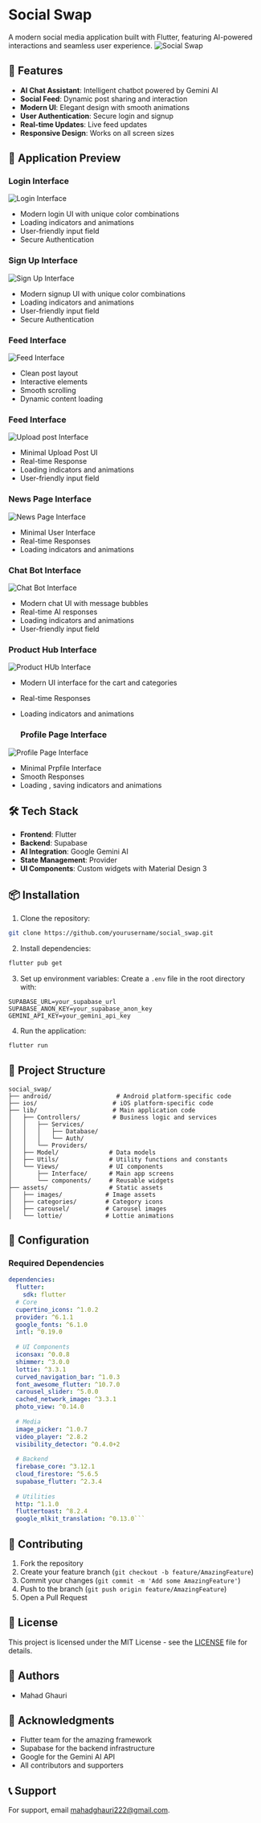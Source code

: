 # Social Swap

A modern social media application built with Flutter, featuring AI-powered interactions and seamless user experience.
![Social Swap](https://gttdwnnthusaqvujxoll.supabase.co/storage/v1/object/sign/app-icon/App%20Icon.jpeg?token=eyJhbGciOiJIUzI1NiIsInR5cCI6IkpXVCJ9.eyJ1cmwiOiJhcHAtaWNvbi9BcHAgSWNvbi5qcGVnIiwiaWF0IjoxNzQyNzQxNTU0LCJleHAiOjE3NTEwNzQxNTU0fQ.yVPnwkj5nbnWspxG8adR28DKdDg4yw4CMyadFou6kvQ)

## 🌟 Features

- **AI Chat Assistant**: Intelligent chatbot powered by Gemini AI
- **Social Feed**: Dynamic post sharing and interaction
- **Modern UI**: Elegant design with smooth animations
- **User Authentication**: Secure login and signup
- **Real-time Updates**: Live feed updates
- **Responsive Design**: Works on all screen sizes

## 📱 Application Preview

### Login Interface
![Login Interface](https://gttdwnnthusaqvujxoll.supabase.co/storage/v1/object/sign/app-images/APP%20SS%202%20.png?token=eyJhbGciOiJIUzI1NiIsInR5cCI6IkpXVCIsImtpZCI6InN0b3JhZ2UtdXJsLXNpZ25pbmcta2V5X2FiNzU1MTRhLTM0NDktNDkyMS1hMWQxLTliYWJiMjk5YzkyMSJ9.eyJ1cmwiOiJhcHAtaW1hZ2VzL0FQUCBTUyAyIC5wbmciLCJpYXQiOjE3NDU4ODgyODUsImV4cCI6MTc1MTM4ODgyODV9.DIPO-1HhO_qPGBRZQWc7zGUcPBj0lFY9poXKISdnda0)
- Modern login UI with unique color combinations
- Loading indicators and animations
- User-friendly input field
- Secure Authentication

### Sign Up Interface
![Sign Up Interface](https://gttdwnnthusaqvujxoll.supabase.co/storage/v1/object/sign/app-images/APP%20SS%202%20.png?token=eyJhbGciOiJIUzI1NiIsInR5cCI6IkpXVCIsImtpZCI6InN0b3JhZ2UtdXJsLXNpZ25pbmcta2V5X2FiNzU1MTRhLTM0NDktNDkyMS1hMWQxLTliYWJiMjk5YzkyMSJ9.eyJ1cmwiOiJhcHAtaW1hZ2VzL0FQUCBTUyAyIC5wbmciLCJpYXQiOjE3NDU4ODg4NzcsImV4cCI6MTc1MTM4ODg4Nzd9.yY_qQuONu0WnkgSC57_msCiBpxXOh1XkWViw7BHZYYs)
- Modern signup UI with unique color combinations
- Loading indicators and animations
- User-friendly input field
- Secure Authentication

### Feed Interface
![Feed Interface](https://gttdwnnthusaqvujxoll.supabase.co/storage/v1/object/sign/app-images/APP%20SS%203.png?token=eyJhbGciOiJIUzI1NiIsInR5cCI6IkpXVCIsImtpZCI6InN0b3JhZ2UtdXJsLXNpZ25pbmcta2V5X2FiNzU1MTRhLTM0NDktNDkyMS1hMWQxLTliYWJiMjk5YzkyMSJ9.eyJ1cmwiOiJhcHAtaW1hZ2VzL0FQUCBTUyAzLnBuZyIsImlhdCI6MTc0NTg4ODMyNCwiZXhwIjoxNzUxMzg4ODMyNH0.ugWKF0SEkXFlVdmopoGzo8-HwqUATIef17MhlGiwf_c)
- Clean post layout
- Interactive elements
- Smooth scrolling
- Dynamic content loading

### Feed Interface
![Upload post Interface]([https://gttdwnnthusaqvujxoll.supabase.co/storage/v1/object/sign/app-images/App%20SS%206.jpeg?token=eyJhbGciOiJIUzI1NiIsInR5cCI6IkpXVCJ9.eyJ1cmwiOiJhcHAtaW1hZ2VzL0FwcCBTUyA2LmpwZWciLCJpYXQiOjE3NDI3NDE4NzcsImV4cCI6MTc1MTA3NDE4Nzd9.lYfPv9bZl1y2JadfKvHRqDfIsgZaqsoBcQ9pFR4Kj4w](https://gttdwnnthusaqvujxoll.supabase.co/storage/v1/object/sign/app-images/APP%20SS%203.png?token=eyJhbGciOiJIUzI1NiIsInR5cCI6IkpXVCIsImtpZCI6InN0b3JhZ2UtdXJsLXNpZ25pbmcta2V5X2FiNzU1MTRhLTM0NDktNDkyMS1hMWQxLTliYWJiMjk5YzkyMSJ9.eyJ1cmwiOiJhcHAtaW1hZ2VzL0FQUCBTUyAzLnBuZyIsImlhdCI6MTc0NTg4ODQxOSwiZXhwIjoxNzUxMzg4ODQxOX0.hcuQ0Ji_rtYG3NDmwJkw5sEwwLkMC3rBI-oT79TiaJs))
- Minimal Upload Post UI 
- Real-time Response
- Loading indicators and animations
- User-friendly input field

### News Page Interface
![News Page Interface]([https://gttdwnnthusaqvujxoll.supabase.co/storage/v1/object/sign/app-images/App%20SS%207.jpeg?token=eyJhbGciOiJIUzI1NiIsInR5cCI6IkpXVCJ9.eyJ1cmwiOiJhcHAtaW1hZ2VzL0FwcCBTUyA3LmpwZWciLCJpYXQiOjE3NDI3NDE5NjEsImV4cCI6MTc1MTA3NDE5NjF9.mFi5g-zfUXYz_UTv3zpcjvmHN_3n6xAsblJatKkrP84](https://gttdwnnthusaqvujxoll.supabase.co/storage/v1/object/sign/app-images/App%20SS%205.png?token=eyJhbGciOiJIUzI1NiIsInR5cCI6IkpXVCIsImtpZCI6InN0b3JhZ2UtdXJsLXNpZ25pbmcta2V5X2FiNzU1MTRhLTM0NDktNDkyMS1hMWQxLTliYWJiMjk5YzkyMSJ9.eyJ1cmwiOiJhcHAtaW1hZ2VzL0FwcCBTUyA1LnBuZyIsImlhdCI6MTc0NTg4ODU3NywiZXhwIjoxNzUxMzg4ODU3N30.RtwhdT-u3BKCaK_4Memw8oS4niR5KAawJbsgc1VAyeA))
- Minimal User Interface
- Real-time Responses
- Loading indicators and animations

### Chat Bot Interface
![Chat Bot Interface]([https://gttdwnnthusaqvujxoll.supabase.co/storage/v1/object/sign/app-images/App%20SS%205.jpeg?token=eyJhbGciOiJIUzI1NiIsInR5cCI6IkpXVCJ9.eyJ1cmwiOiJhcHAtaW1hZ2VzL0FwcCBTUyA1LmpwZWciLCJpYXQiOjE3NDI3NDE5MzIsImV4cCI6MTc1MTA3NDE5MzJ9.OlRJ4pgvQHBvUTBcLPmp9jpfK8u-r7rHAhGUxNNA2KQ](https://gttdwnnthusaqvujxoll.supabase.co/storage/v1/object/sign/app-images/App%20SS%208.png?token=eyJhbGciOiJIUzI1NiIsInR5cCI6IkpXVCIsImtpZCI6InN0b3JhZ2UtdXJsLXNpZ25pbmcta2V5X2FiNzU1MTRhLTM0NDktNDkyMS1hMWQxLTliYWJiMjk5YzkyMSJ9.eyJ1cmwiOiJhcHAtaW1hZ2VzL0FwcCBTUyA4LnBuZyIsImlhdCI6MTc0NTg4ODM1NCwiZXhwIjoxNzUxMzg4ODM1NH0.us5sUtkJOgflCwqr48iGaTVTUVbY716trypbUec8gE0))
- Modern chat UI with message bubbles
- Real-time AI responses
- Loading indicators and animations
- User-friendly input field


### Product Hub Interface
![Product HUb Interface]([[https://gttdwnnthusaqvujxoll.supabase.co/storage/v1/object/sign/app-images/App%20SS%207.jpeg?token=eyJhbGciOiJIUzI1NiIsInR5cCI6IkpXVCJ9.eyJ1cmwiOiJhcHAtaW1hZ2VzL0FwcCBTUyA3LmpwZWciLCJpYXQiOjE3NDI3NDE5NjEsImV4cCI6MTc1MTA3NDE5NjF9.mFi5g-zfUXYz_UTv3zpcjvmHN_3n6xAsblJatKkrP84](https://gttdwnnthusaqvujxoll.supabase.co/storage/v1/object/sign/app-images/App%20SS%205.png?token=eyJhbGciOiJIUzI1NiIsInR5cCI6IkpXVCIsImtpZCI6InN0b3JhZ2UtdXJsLXNpZ25pbmcta2V5X2FiNzU1MTRhLTM0NDktNDkyMS1hMWQxLTliYWJiMjk5YzkyMSJ9.eyJ1cmwiOiJhcHAtaW1hZ2VzL0FwcCBTUyA1LnBuZyIsImlhdCI6MTc0NTg4ODU3NywiZXhwIjoxNzUxMzg4ODU3N30.RtwhdT-u3BKCaK_4Memw8oS4niR5KAawJbsgc1VAyeA)](https://gttdwnnthusaqvujxoll.supabase.co/storage/v1/object/sign/app-images/App%20SS%209.png?token=eyJhbGciOiJIUzI1NiIsInR5cCI6IkpXVCIsImtpZCI6InN0b3JhZ2UtdXJsLXNpZ25pbmcta2V5X2FiNzU1MTRhLTM0NDktNDkyMS1hMWQxLTliYWJiMjk5YzkyMSJ9.eyJ1cmwiOiJhcHAtaW1hZ2VzL0FwcCBTUyA5LnBuZyIsImlhdCI6MTc0NTg4ODgwMSwiZXhwIjoxNzUxMzg4ODgwMX0.8igVmWQLhE6Gco_RtHfjL1Driytb5ZrG62Ioz0bGVuM))
- Modern UI interface for the cart and categories
- Real-time Responses
- Loading indicators and animations
  
  ### Profile Page Interface
![Profile Page Interface]([https://gttdwnnthusaqvujxoll.supabase.co/storage/v1/object/sign/app-images/App%20SS%207.jpeg?token=eyJhbGciOiJIUzI1NiIsInR5cCI6IkpXVCJ9.eyJ1cmwiOiJhcHAtaW1hZ2VzL0FwcCBTUyA3LmpwZWciLCJpYXQiOjE3NDI3NDE5NjEsImV4cCI6MTc1MTA3NDE5NjF9.mFi5g-zfUXYz_UTv3zpcjvmHN_3n6xAsblJatKkrP84](https://gttdwnnthusaqvujxoll.supabase.co/storage/v1/object/sign/app-images/App%20SS%206.png?token=eyJhbGciOiJIUzI1NiIsInR5cCI6IkpXVCIsImtpZCI6InN0b3JhZ2UtdXJsLXNpZ25pbmcta2V5X2FiNzU1MTRhLTM0NDktNDkyMS1hMWQxLTliYWJiMjk5YzkyMSJ9.eyJ1cmwiOiJhcHAtaW1hZ2VzL0FwcCBTUyA2LnBuZyIsImlhdCI6MTc0NTg4ODU0NCwiZXhwIjoxNzUxMzg4ODU0NH0.XAXMNdEbGux4Uf8zo0TnSDItBOZxG3ufJhCWO9FWMwU))
- Minimal Prpfile Interface
- Smooth Responses
- Loading , saving indicators and animations

## 🛠️ Tech Stack

- **Frontend**: Flutter
- **Backend**: Supabase
- **AI Integration**: Google Gemini AI
- **State Management**: Provider
- **UI Components**: Custom widgets with Material Design 3

## 📦 Installation

1. Clone the repository:
```bash
git clone https://github.com/yourusername/social_swap.git
```

2. Install dependencies:
```bash
flutter pub get
```

3. Set up environment variables:
Create a `.env` file in the root directory with:
```
SUPABASE_URL=your_supabase_url
SUPABASE_ANON_KEY=your_supabase_anon_key
GEMINI_API_KEY=your_gemini_api_key
```

4. Run the application:
```bash
flutter run
```

## 📁 Project Structure

```
social_swap/
├── android/                  # Android platform-specific code
├── ios/                     # iOS platform-specific code
├── lib/                     # Main application code
│   ├── Controllers/         # Business logic and services
│   │   ├── Services/
│   │   │   ├── Database/
│   │   │   └── Auth/
│   │   └── Providers/
│   ├── Model/              # Data models
│   ├── Utils/              # Utility functions and constants
│   └── Views/              # UI components
│       ├── Interface/      # Main app screens
│       └── components/     # Reusable widgets
├── assets/                 # Static assets
│   ├── images/            # Image assets
│   ├── categories/        # Category icons
│   ├── carousel/          # Carousel images
│   └── lottie/            # Lottie animations
```

## 🔧 Configuration

### Required Dependencies
```yaml
dependencies:
  flutter:
    sdk: flutter
  # Core
  cupertino_icons: ^1.0.2
  provider: ^6.1.1
  google_fonts: ^6.1.0
  intl: ^0.19.0
  
  # UI Components
  iconsax: ^0.0.8
  shimmer: ^3.0.0
  lottie: ^3.3.1
  curved_navigation_bar: ^1.0.3
  font_awesome_flutter: ^10.7.0
  carousel_slider: ^5.0.0
  cached_network_image: ^3.3.1
  photo_view: ^0.14.0
  
  # Media
  image_picker: ^1.0.7
  video_player: ^2.8.2
  visibility_detector: ^0.4.0+2
  
  # Backend
  firebase_core: ^3.12.1
  cloud_firestore: ^5.6.5
  supabase_flutter: ^2.3.4
  
  # Utilities
  http: ^1.1.0
  fluttertoast: ^8.2.4
  google_mlkit_translation: ^0.13.0```
```

## 🤝 Contributing

1. Fork the repository
2. Create your feature branch (`git checkout -b feature/AmazingFeature`)
3. Commit your changes (`git commit -m 'Add some AmazingFeature'`)
4. Push to the branch (`git push origin feature/AmazingFeature`)
5. Open a Pull Request

## 📄 License

This project is licensed under the MIT License - see the [LICENSE](LICENSE) file for details.

## 👥 Authors

- Mahad Ghauri

## 🙏 Acknowledgments

- Flutter team for the amazing framework
- Supabase for the backend infrastructure
- Google for the Gemini AI API
- All contributors and supporters

## 📞 Support

For support, email mahadghauri222@gmail.com.

